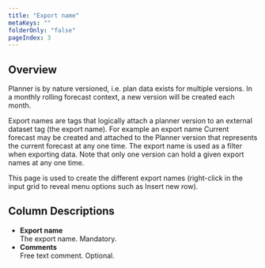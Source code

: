 ```yaml
---
title: "Export name"
metaKeys: ""
folderOnly: "false"
pageIndex: 3
---
```

## Overview

Planner is by nature versioned, i.e. plan data exists for multiple versions. In a monthly rolling forecast context, a new version will be created each month.

Export names are tags that logically attach a planner version to an external dataset tag (the export name). For example an export name Current forecast may be created and attached to the Planner version that represents the current forecast at any one time. The export name is used as a filter when exporting data. Note that only one version can hold a given export names at any one time.

This page is used to create the different export names (right-click in the input grid to reveal menu options such as Insert new row).

## Column Descriptions

- **Export name**<br/>
The export name. Mandatory.
- **Comments**<br/>
Free text comment. Optional.
